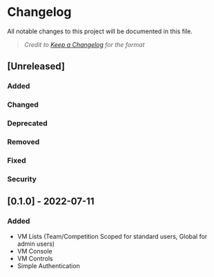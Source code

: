 # Changelog

All notable changes to this project will be documented in this file.

> _Credit to [Keep a Changelog](https://keepachangelog.com/en/1.0.0/) for the format_

## [Unreleased]

### Added

### Changed

### Deprecated

### Removed

### Fixed

### Security

## [0.1.0] - 2022-07-11

### Added

- VM Lists (Team/Competition Scoped for standard users, Global for admin users)
- VM Console
- VM Controls
- Simple Authentication
